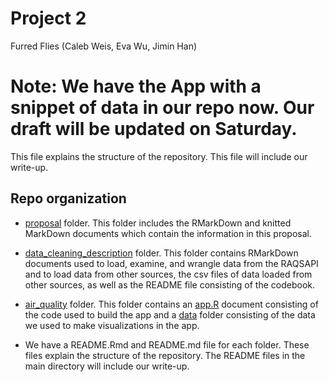Project 2
================
Furred Flies (Caleb Weis, Eva Wu, Jimin Han)

# Note: We have the App with a snippet of data in our repo now. Our draft will be updated on Saturday.

This file explains the structure of the repository. This file will
include our write-up.

## Repo organization

-   [proposal](proposal) folder. This folder includes the RMarkDown and
    knitted MarkDown documents which contain the information in this
    proposal.

-   [data_cleaning_description](data_cleaning_description) folder. This
    folder contains RMarkDown documents used to load, examine, and
    wrangle data from the RAQSAPI and to load data from other sources,
    the csv files of data loaded from other sources, as well as the
    README file consisting of the codebook.

-   [air_quality](air_quality) folder. This folder contains an
    [app.R](air_quality/app.R) document consisting of the code used to
    build the app and a [data](air_quality/data) folder consisting of
    the data we used to make visualizations in the app.

-   We have a README.Rmd and README.md file for each folder. These files
    explain the structure of the repository. The README files in the
    main directory will include our write-up.
